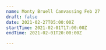```yaml
---
name: Monty Bruell Canvassing Feb 27
draft: false
date: 2021-02-27T05:00:00Z
startTime: 2021-02-01T17:00:00Z
endTime: 2021-02-01T20:00:00Z

---
```

